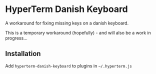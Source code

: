 # HyperTerm Danish Keyboard

A workaround for fixing missing keys on a danish keyboard.

This is a temporary workaround (hopefully) - and will also be a work in progress... 

## Installation

Add ```hyperterm-danish-keyboard``` to plugins in ```~/.hyperterm.js```

